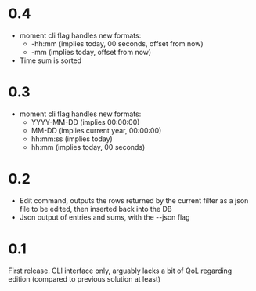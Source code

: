 # 0.4
- moment cli flag handles new formats:
  - -hh:mm (implies today, 00 seconds, offset from now)
  - -mm (implies today, offset from now)
- Time sum is sorted
# 0.3
- moment cli flag handles new formats:
  - YYYY-MM-DD (implies 00:00:00)
  - MM-DD (implies current year, 00:00:00)
  - hh:mm:ss (implies today)
  - hh:mm (implies today, 00 seconds)
# 0.2
- Edit command, outputs the rows returned by the current filter as a json file to be edited, then inserted back into the DB
- Json output of entries and sums, with the --json flag
# 0.1
First release. CLI interface only, arguably lacks a bit of QoL regarding edition (compared to previous solution at least)
